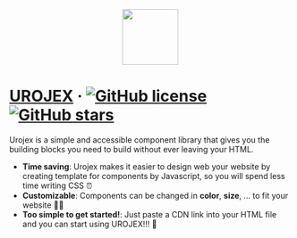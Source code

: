 <div align="center"><img src="https://www.linkpicture.com/q/urojex.png" type="image" height="100"></div>
  
# [UROJEX]() &middot; [![GitHub license](https://img.shields.io/github/license/urojex/urojex)](https://github.com/urojex/urojex/blob/master/LICENSE) [![GitHub stars](https://img.shields.io/github/stars/urojex/urojex)](https://github.com/urojex/urojex/stargazers)
Urojex is a simple and accessible component library that gives you the building blocks you need to build without ever leaving your HTML.
- **Time saving**: Urojex makes it easier to design web your website by creating template for components by Javascript, so you will spend less time writing CSS :alarm_clock:
- **Customizable**: Components can be changed in **color**, **size**, ... to fit your website :man_technologist:
- **Too simple to get started!**: Just paste a CDN link into your HTML file and you can start using UROJEX!!! :exploding_head:

